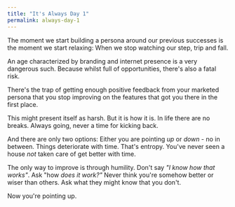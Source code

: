```yaml
---
title: "It's Always Day 1"
permalink: always-day-1
---
```


The moment we start building a persona around our previous successes is the moment we start relaxing: When we stop watching our step, trip and fall.

An age characterized by branding and internet presence is a very dangerous such. Because whilst full of opportunities, there's also a fatal risk.

There's the trap of getting enough positive feedback from your marketed persona that you stop improving on the features that got you there in the first place.

This might present itself as harsh. But it is how it is. In life there are no breaks. Always going, never a time for kicking back.

And there are only two options: Either you are pointing _up_ or _down_ - no in between. Things deteriorate with time. That's entropy. You've never seen a house _not_ taken care of get better with time.

The only way to improve is through humility. Don't say _"I know how that works"_. Ask "how _does it work?"_ Never think you're somehow better or wiser than others. Ask what they might know that you don't. 

Now you're pointing up.
